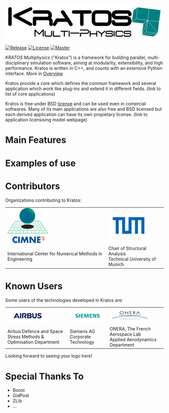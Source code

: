 <img src="https://raw.githubusercontent.com/KratosMultiphysics/Documentation/master/Wiki_files/Home/kratos.png">

[![Release][release-image]][releases] [![License][license-image]][license] [![Master][kratos-master-status]][travis-branches]

_KRATOS Multiphysics_ ("Kratos") is a framework for building parallel, multi-disciplinary simulation software, aiming at modularity, extensibility, and high performance. Kratos is written in C++, and counts with an extensive Python interface. More in [Overview](https://github.com/KratosMultiphysics/Kratos/wiki/Overview)

Kratos provide a core which defines the commun framework and several application which work like plug-ins and extend it in different fields. (link to list of core applications)

Kratos is free under BSD [license](https://github.com/KratosMultiphysics/Kratos/wiki/Licence) and can be used even in comercial softwares. Many of its main applications are also free and BSD licensed but each derived application can have its own propietary license. (link to application licensising model webpage)


[release-image]: https://img.shields.io/badge/release-5.2-green.svg?style=flat
[releases]: https://github.com/KratosMultiphysics/Kratos/releases

[license-image]: https://img.shields.io/badge/license-BSD-green.svg?style=flat
[license]: https://github.com/KratosMultiphysics/Kratos/blob/master/kratos/license.txt
[kratos-master-status]: https://travis-ci.org/KratosMultiphysics/Kratos.svg?branch=master
[travis-branches]: https://travis-ci.org/KratosMultiphysics/Kratos/branches

# Main Features


# Examples of use

# Contributors
Organizations contributing to Kratos: 
<table>
<tr>
  <td><img src="https://github.com/KratosMultiphysics/Documentation/blob/master/Wiki_files/Logos/CIMNE_logo.png" width="128"></td>
  <td><img src="https://github.com/KratosMultiphysics/Documentation/blob/master/Wiki_files/Logos/TUM_Logo.png" width="128"></td>
</tr>
<tr>
  <td>International Center for Numerical Methods in Engineering</td>
  <td>Chair of Structural Analysis<br>
Technical University of Munich
</td>
</tr>
</table>

  
# Known Users
Some users of the technologies developed in Kratos are:

<table>
<tr>
  <td><img src="https://github.com/KratosMultiphysics/Documentation/blob/master/Wiki_files/Logos/AIRBUS_logo.png" width="128"></td>
  <td><img src="https://github.com/KratosMultiphysics/Documentation/blob/master/Wiki_files/Logos/siemens_logo.png" width="128"></td>
  <td><img src="https://github.com/KratosMultiphysics/Documentation/blob/master/Wiki_files/Logos/onera_logo.png" width="128"></td>
</tr>
<tr>
  <td>Airbus Defence and Space<br>Stress Methods & Optimisation Department</td>
  <td>Siemens AG<br>
Corporate Technology
</td>
  <td>ONERA, The French Aerospace Lab<br>
Applied Aerodynamics Department 

</td>
</tr>
</table>

Looking forward to seeing your logo here! 

# Special Thanks To
- Boost
- GidPost
- ZLib
- ...